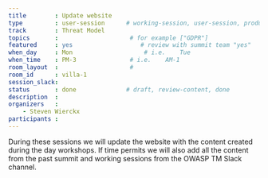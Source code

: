 ```yaml
---
title        : Update website
type         : user-session      # working-session, user-session, product-session
track        : Threat Model
topics       :                    # for example ["GDPR"]
featured     : yes                   # review with summit team "yes"
when_day     : Mon                    # i.e.    Tue
when_time    : PM-3               # i.e.    AM-1
room_layout  :                    #
room_id      : villa-1
session_slack:
status       : done              # draft, review-content, done
description  :
organizers   :
    - Steven Wierckx
participants :
---
```


During these sessions we will update the website with the content created during the day workshops.
If time permits we will also add all the content from the past summit and working sessions from the OWASP TM Slack channel.
